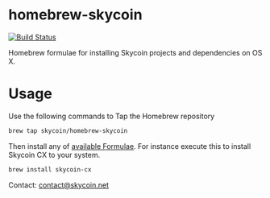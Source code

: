 homebrew-skycoin
============
[![Build Status](https://travis-ci.org/skycoin/homebrew-skycoin.svg?branch=master)](https://travis-ci.org/skycoin/homebrew-skycoin)

Homebrew formulae for installing Skycoin projects and dependencies on OS X.

# Usage

Use the following commands to Tap the Homebrew repository

```sh
brew tap skycoin/homebrew-skycoin
```

Then install any of [available Formulae](https://github.com/skycoin/homebrew-skycoin/tree/master/Formula).
For instance execute this to install Skycoin CX to your system.

```sh
brew install skycoin-cx
```

Contact: contact@skycoin.net
